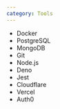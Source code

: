 ```yaml
---
category: Tools
---
```


- Docker
- PostgreSQL
- MongoDB
- Git
- Node.js
- Deno
- Jest
- Cloudflare
- Vercel
- Auth0